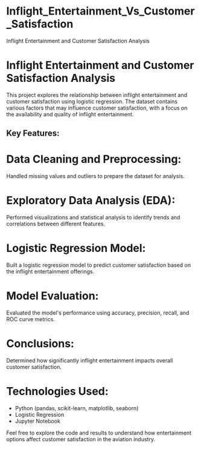 # Inflight_Entertainment_Vs_Customer_Satisfaction
 Inflight Entertainment and Customer Satisfaction Analysis

# Inflight Entertainment and Customer Satisfaction Analysis
This project explores the relationship between inflight entertainment and customer satisfaction using logistic regression. The dataset contains various factors that may influence customer satisfaction, with a focus on the availability and quality of inflight entertainment.

## Key Features:
# Data Cleaning and Preprocessing: 
Handled missing values and outliers to prepare the dataset for analysis.
# Exploratory Data Analysis (EDA): 
Performed visualizations and statistical analysis to identify trends and correlations between different features.
# Logistic Regression Model: 
Built a logistic regression model to predict customer satisfaction based on the inflight entertainment offerings.
# Model Evaluation: 
Evaluated the model's performance using accuracy, precision, recall, and ROC curve metrics.
# Conclusions: 
Determined how significantly inflight entertainment impacts overall customer satisfaction.
# Technologies Used:
- Python (pandas, scikit-learn, matplotlib, seaborn)
- Logistic Regression
- Jupyter Notebook

Feel free to explore the code and results to understand how entertainment options affect customer satisfaction in the aviation industry.

